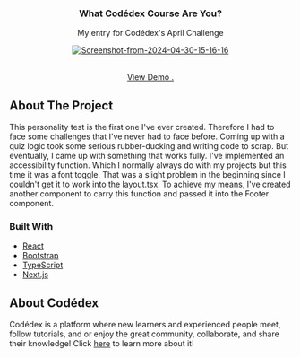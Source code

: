 
<div align="center">

<h3 align="center">What Codédex Course Are You?</h3>
<p align="center">
My entry for Codédex's April Challenge

<a href="https://ibb.co/FbHtXfB"><img src="https://i.ibb.co/DDrnY67/Screenshot-from-2024-04-30-15-16-16.png" alt="Screenshot-from-2024-04-30-15-16-16" border="0"></a>

<br/>
<a href="https://codedex-quiz.vercel.app/">View Demo .</a>  

</p>
</div>

 ## About The Project

This personality test is the first one I've ever created. Therefore I had to face some challenges that I've never had to face before. Coming up with a quiz logic took some serious rubber-ducking and writing code to scrap. But eventually, I came up with something that works fully. I've implemented an accessibility function. Which I normally always do with my projects but this time it was a font toggle. That was a slight problem in the beginning since I couldn't get it to work into the layout.tsx. To achieve my means, I've created another component to carry this function and passed it into the Footer component.

 ### Built With

- [React](https://reactjs.org)
- [Bootstrap](https://getbootstrap.com)
- [TypeScript](https://www.typescriptlang.org/)
- [Next.js](https://nextjs.org/)


 ## About Codédex
Codédex is a platform where new learners and experienced people meet, follow tutorials, and or enjoy the great community, collaborate, and share their knowledge! Click <a href="https://www.codedex.io/home">here</a> to learn more about it!
 
